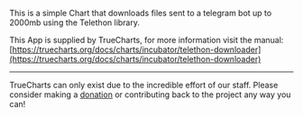 This is a simple Chart that downloads files sent to a telegram bot up to 2000mb using the Telethon library.

This App is supplied by TrueCharts, for more information visit the manual: [https://truecharts.org/docs/charts/incubator/telethon-downloader](https://truecharts.org/docs/charts/incubator/telethon-downloader)

---

TrueCharts can only exist due to the incredible effort of our staff.
Please consider making a [donation](https://truecharts.org/docs/about/sponsor) or contributing back to the project any way you can!
